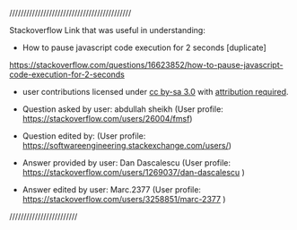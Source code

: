 
///////////////////////////////////////////

Stackoverflow Link that was useful in understanding:

- How to pause javascript code execution for 2 seconds [duplicate]

https://stackoverflow.com/questions/16623852/how-to-pause-javascript-code-execution-for-2-seconds

- user contributions licensed under <a href="https://creativecommons.org/licenses/by-sa/3.0/">cc by-sa 3.0</a> with <a href="https://stackoverflow.blog/2009/06/25/attribution-required/">attribution required</a>.

- Question asked by user: abdullah sheikh (User profile: https://stackoverflow.com/users/26004/fmsf)

- Question edited by: (User profile: https://softwareengineering.stackexchange.com/users/)

- Answer provided by user: Dan Dascalescu (User profile: https://stackoverflow.com/users/1269037/dan-dascalescu )

- Answer edited by user: Marc.2377 (User profile: https://stackoverflow.com/users/3258851/marc-2377 )


////////////////////////
